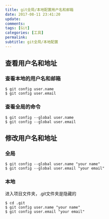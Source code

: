 ```yaml
---
title: git全局/本地配置用户名和邮箱
date: 2017-08-11 23:41:20
update:
comments:
tags: [Git]
categories: [工具]
permalink:
subtitle: git全局/本地配置
---
```


## 查看用户名和地址
### 查看本地的用户名和邮箱
```
$ git config user.name
$ git config user.email
```
### 查看全局的命令
```
$ git config --global user.name
$ git config --global user.email
```
## 修改用户名和地址
### 全局
```
$ git config --global user.name "your name"
$ git config --global user.email "your email"
```
### 本地
进入项目文件夹，.git文件夹是隐藏的
```
$ cd .git
$ git config user.name "your name"
$ git config user.email "your email"
```